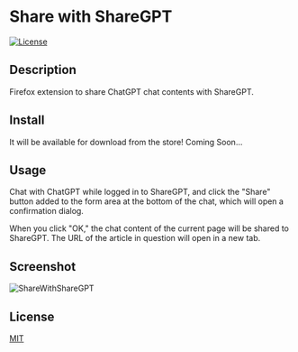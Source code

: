 # Share with ShareGPT

[![License](https://img.shields.io/github/license/hidao80/Share-with-ShareGPT)](/LICENSE)

## Description

Firefox extension to share ChatGPT chat contents with ShareGPT.

## Install

It will be available for download from the store! Coming Soon...

## Usage

Chat with ChatGPT while logged in to ShareGPT, and click the "Share" button added to the form area at the bottom of the chat, which will open a confirmation dialog.

When you click "OK," the chat content of the current page will be shared to ShareGPT. The URL of the article in question will open in a new tab.

## Screenshot

![ShareWithShareGPT](https://user-images.githubusercontent.com/8155294/227754372-f419124f-6571-4f83-b4ac-8e9542637087.gif)

## License

[MIT](/LICENSE)
